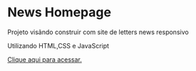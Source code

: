<h1> News Homepage </h1>

<p>Projeto visãndo construir com site de letters news responsivo</p> 
<p>Utilizando HTML,CSS e JavaScript</p>
<a href=https://lpessolato.github.io/newsHomepage>Clique aqui para acessar.</a>
